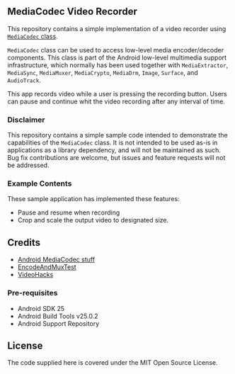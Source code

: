 ## MediaCodec Video Recorder

This repository contains a simple implementation of a video recorder using [`MediaCodec` class](https://developer.android.com/reference/android/media/MediaCodec.html).

`MediaCodec` class can be used to access low-level media encoder/decoder components. This class is part of the Android low-level multimedia support infrastructure, which normally has been used together with `MediaExtractor`, `MediaSync`, `MediaMuxer`, `MediaCrypto`, `MediaDrm`, `Image`, `Surface`, and `AudioTrack`.

This app records video while a user is pressing the recording button. Users can pause and continue whit the video recording after any interval of time.

### Disclaimer
This repository contains a simple sample code intended to demonstrate the capabilities of the `MediaCodec` class. It is not intended to be used as-is in applications as a library dependency, and will not be maintained as such. Bug fix contributions are welcome, but issues and feature requests will not be addressed.

### Example Contents
These sample application has implemented these features:

* Pause and resume when recording
* Crop and scale the output video to designated size.

## Credits
* [Android MediaCodec stuff][1]
* [EncodeAndMuxTest][2]
* [VideoHacks][3]

### Pre-requisites
    
- Android SDK 25
- Android Build Tools v25.0.2
- Android Support Repository

## License

The code supplied here is covered under the MIT Open Source License.

[1]: http://bigflake.com/mediacodec/
[2]: http://bigflake.com/mediacodec/EncodeAndMuxTest.java.txt
[3]: https://github.com/teocci/VideoHacks
[4]: https://github.com/sourab-sharma/TouchToRecord
[5]: https://github.com/qdrzwd/VideoRecorder
